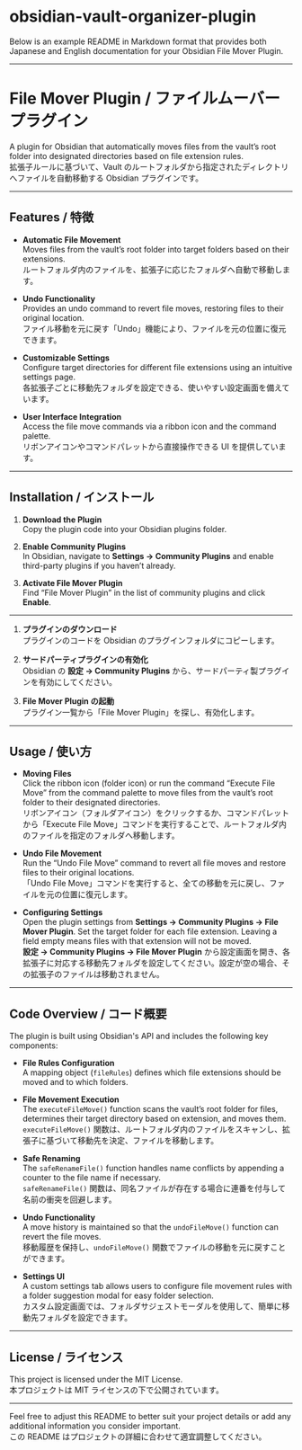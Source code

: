 # obsidian-vault-organizer-plugin
Below is an example README in Markdown format that provides both Japanese and English documentation for your Obsidian File Mover Plugin.

---

# File Mover Plugin / ファイルムーバープラグイン

A plugin for Obsidian that automatically moves files from the vault’s root folder into designated directories based on file extension rules.  
拡張子ルールに基づいて、Vault のルートフォルダから指定されたディレクトリへファイルを自動移動する Obsidian プラグインです。

---

## Features / 特徴

- **Automatic File Movement**  
  Moves files from the vault’s root folder into target folders based on their extensions.  
  ルートフォルダ内のファイルを、拡張子に応じたフォルダへ自動で移動します。

- **Undo Functionality**  
  Provides an undo command to revert file moves, restoring files to their original location.  
  ファイル移動を元に戻す「Undo」機能により、ファイルを元の位置に復元できます。

- **Customizable Settings**  
  Configure target directories for different file extensions using an intuitive settings page.  
  各拡張子ごとに移動先フォルダを設定できる、使いやすい設定画面を備えています。

- **User Interface Integration**  
  Access the file move commands via a ribbon icon and the command palette.  
  リボンアイコンやコマンドパレットから直接操作できる UI を提供しています。

---

## Installation / インストール

1. **Download the Plugin**  
   Copy the plugin code into your Obsidian plugins folder.

2. **Enable Community Plugins**  
   In Obsidian, navigate to **Settings → Community Plugins** and enable third-party plugins if you haven’t already.

3. **Activate File Mover Plugin**  
   Find “File Mover Plugin” in the list of community plugins and click **Enable**.

---
1. **プラグインのダウンロード**  
   プラグインのコードを Obsidian のプラグインフォルダにコピーします。

2. **サードパーティプラグインの有効化**  
   Obsidian の **設定 → Community Plugins** から、サードパーティ製プラグインを有効にしてください。

3. **File Mover Plugin の起動**  
   プラグイン一覧から「File Mover Plugin」を探し、有効化します。

---

## Usage / 使い方

- **Moving Files**  
  Click the ribbon icon (folder icon) or run the command “Execute File Move” from the command palette to move files from the vault’s root folder to their designated directories.  
  リボンアイコン（フォルダアイコン）をクリックするか、コマンドパレットから「Execute File Move」コマンドを実行することで、ルートフォルダ内のファイルを指定のフォルダへ移動します。

- **Undo File Movement**  
  Run the “Undo File Move” command to revert all file moves and restore files to their original locations.  
  「Undo File Move」コマンドを実行すると、全ての移動を元に戻し、ファイルを元の位置に復元します。

- **Configuring Settings**  
  Open the plugin settings from **Settings → Community Plugins → File Mover Plugin**. Set the target folder for each file extension. Leaving a field empty means files with that extension will not be moved.  
  **設定 → Community Plugins → File Mover Plugin** から設定画面を開き、各拡張子に対応する移動先フォルダを設定してください。設定が空の場合、その拡張子のファイルは移動されません。

---

## Code Overview / コード概要

The plugin is built using Obsidian's API and includes the following key components:

- **File Rules Configuration**  
  A mapping object (`fileRules`) defines which file extensions should be moved and to which folders.

- **File Movement Execution**  
  The `executeFileMove()` function scans the vault’s root folder for files, determines their target directory based on extension, and moves them.  
  `executeFileMove()` 関数は、ルートフォルダ内のファイルをスキャンし、拡張子に基づいて移動先を決定、ファイルを移動します。

- **Safe Renaming**  
  The `safeRenameFile()` function handles name conflicts by appending a counter to the file name if necessary.  
  `safeRenameFile()` 関数は、同名ファイルが存在する場合に連番を付与して名前の衝突を回避します。

- **Undo Functionality**  
  A move history is maintained so that the `undoFileMove()` function can revert the file moves.  
  移動履歴を保持し、`undoFileMove()` 関数でファイルの移動を元に戻すことができます。

- **Settings UI**  
  A custom settings tab allows users to configure file movement rules with a folder suggestion modal for easy folder selection.  
  カスタム設定画面では、フォルダサジェストモーダルを使用して、簡単に移動先フォルダを設定できます。

---

## License / ライセンス

This project is licensed under the MIT License.  
本プロジェクトは MIT ライセンスの下で公開されています。

---

Feel free to adjust this README to better suit your project details or add any additional information you consider important.  
この README はプロジェクトの詳細に合わせて適宜調整してください。